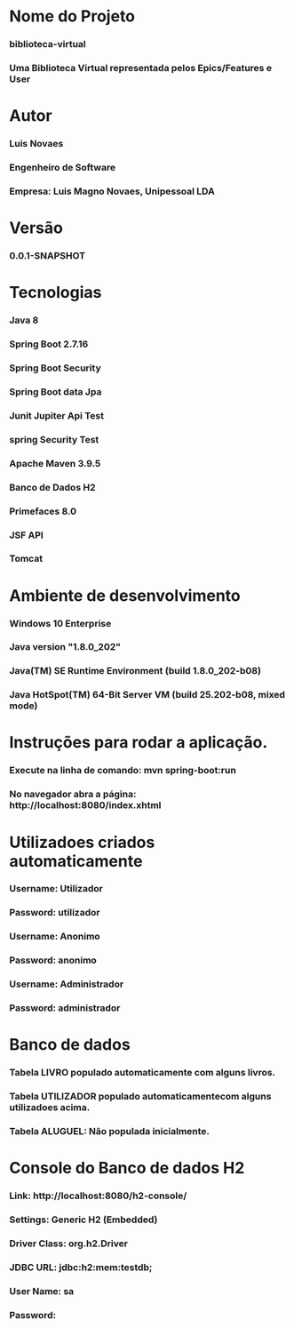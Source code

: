 # Nome do Projeto
### biblioteca-virtual
### Uma Biblioteca Virtual representada pelos Epics/Features e User

# Autor
### Luis Novaes
### Engenheiro de Software
### Empresa: Luis Magno Novaes, Unipessoal LDA

# Versão 
### 0.0.1-SNAPSHOT

# Tecnologias
### Java 8
### Spring Boot 2.7.16
### Spring Boot Security
### Spring Boot data Jpa
### Junit Jupiter Api Test
### spring Security Test
### Apache Maven 3.9.5
### Banco de Dados H2
### Primefaces 8.0
### JSF API
### Tomcat

# Ambiente de desenvolvimento 
### Windows 10 Enterprise
### Java version "1.8.0_202"
### Java(TM) SE Runtime Environment (build 1.8.0_202-b08)
### Java HotSpot(TM) 64-Bit Server VM (build 25.202-b08, mixed mode)

# Instruções para rodar a aplicação.
### Execute na linha de comando: mvn spring-boot:run
### No navegador abra a página: http://localhost:8080/index.xhtml

# Utilizadoes criados automaticamente
### Username: Utilizador
### Password: utilizador

### Username: Anonimo
### Password: anonimo

### Username: Administrador
### Password: administrador

# Banco de dados 
### Tabela LIVRO populado automaticamente com alguns livros.
### Tabela UTILIZADOR populado automaticamentecom alguns utilizadoes acima.
### Tabela ALUGUEL: Não populada inicialmente.

# Console do Banco de dados H2
### Link: http://localhost:8080/h2-console/
### Settings: Generic H2 (Embedded)
### Driver Class: org.h2.Driver
### JDBC URL: jdbc:h2:mem:testdb;
### User Name: sa
### Password: 









  
